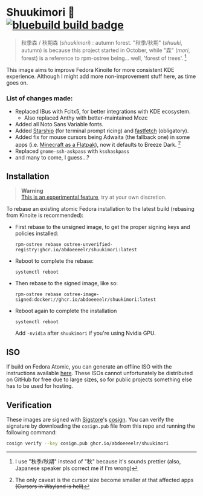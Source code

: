 # Shuukimori 🍂 &nbsp; [![bluebuild build badge](https://github.com/abdoeeeelr/shuukimori/actions/workflows/build.yml/badge.svg)](https://github.com/abdoeeeelr/shuukimori/actions/workflows/build.yml)

> 秋季森 / 秋期森 (_shuukimori_) : 
> autumn forest. "秋季/秋期" (_shuuki_, autumn) is because this project started in October, while "森" (_mori_, forest) is a reference to rpm-ostree being... well, 'forest of trees'. [^1]
[^1]: I use "秋季/秋期" instead of "秋" because it's sounds prettier (also, Japanese speaker pls correct me if I'm wrong)

This image aims to improve Fedora Kinoite for more consistent KDE experience. Although I might add more non-improvement stuff here, as time goes on.

### List of changes made:
- Replaced IBus with Fcitx5, for better integrations with KDE ecosystem.
  - Also replaced Anthy with better-maintained Mozc
- Added all Noto Sans Variable fonts.
- Added [Starship](https://starship.rs) (for terminal prompt ricing) and [fastfetch](https://github.com/fastfetch-cli/fastfetch) (obligatory).
- Added fix for mouse cursors being Adwaita (the fallback one) in some apps (i.e. [Minecraft as a Flatpak](https://www.reddit.com/r/kde/comments/13ddktm/mouse_cursor_changing_when_over_some_apps_when/)), now it defaults to Breeze Dark. [^2]
- Replaced `gnome-ssh-askpass` with `ksshaskpass`
- and many to come, I guess...?

[^2]: The only caveat is the cursor size become smaller at that affected apps ~~(Cursors in Wayland is hell)~~

## Installation

> **Warning**  
> [This is an experimental feature](https://www.fedoraproject.org/wiki/Changes/OstreeNativeContainerStable), try at your own discretion.

To rebase an existing atomic Fedora installation to the latest build (rebasing from Kinoite is recommended):

- First rebase to the unsigned image, to get the proper signing keys and policies installed:
  ```
  rpm-ostree rebase ostree-unverified-registry:ghcr.io/abdoeeeelr/shuukimori:latest
  ```
- Reboot to complete the rebase:
  ```
  systemctl reboot
  ```
- Then rebase to the signed image, like so:
  ```
  rpm-ostree rebase ostree-image-signed:docker://ghcr.io/abdoeeeelr/shuukimori:latest
  ```
- Reboot again to complete the installation
  ```
  systemctl reboot
  ```

  Add `-nvidia` after `shuukimori` if you're using Nvidia GPU.

## ISO

If build on Fedora Atomic, you can generate an offline ISO with the instructions available [here](https://blue-build.org/learn/universal-blue/#fresh-install-from-an-iso). These ISOs cannot unfortunately be distributed on GitHub for free due to large sizes, so for public projects something else has to be used for hosting.

## Verification

These images are signed with [Sigstore](https://www.sigstore.dev/)'s [cosign](https://github.com/sigstore/cosign). You can verify the signature by downloading the `cosign.pub` file from this repo and running the following command:

```bash
cosign verify --key cosign.pub ghcr.io/abdoeeeelr/shuukimori
```
